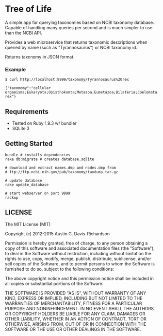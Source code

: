 # Tree of Life

A simple app for querying taxonomies based on NCBI taxonomy database. Capable of
handling many queries per second and is much simpler to use than the NCBI API.

Provides a web microservice that returns taxonomic descriptions when queried by
name (such as "Tyrannosaurus") or NCBI taxonomy id.

Returns taxonomy in JSON format.

### Example

```
$ curl http://localhost:9999/taxonomy/Tyrannosaurus%20rex

{"taxonomy":"cellular
organisms;Eukaryota;Opisthokonta;Metazoa;Eumetazoa;Bilateria;Coelomata;Deuterostomia;Chordata;Craniata;Vertebrata;Gnathostomata;Teleostomi;Euteleostomi;Sarcopterygii;Tetrapoda;Amniota;Sauropsida;Sauria;Archosauria;Dinosauria;Saurischia;Theropoda;Coelurosauria;Tyrannosauridae;Tyrannosaurus;Tyrannosaurus
rex"}
```

## Requirements

- Tested on Ruby 1.9.3 w/ bundler
- SQLite 3

## Getting Started

```
bundle # installs dependencies
rake db:migrate # creates database.sqlite

# download and extract names.dmp and nodes.dmp from
# ftp://ftp.ncbi.nih.gov/pub/taxonomy/taxdump.tar.gz

# update database
rake update_database

# start webserver on port 9999
rackup
```

## LICENSE

The MIT License (MIT)

Copyright (c) 2012-2015 Austin G. Davis-Richardson

Permission is hereby granted, free of charge, to any person obtaining a copy of
this software and associated documentation files (the "Software"), to deal in
the Software without restriction, including without limitation the rights to
use, copy, modify, merge, publish, distribute, sublicense, and/or sell copies of
the Software, and to permit persons to whom the Software is furnished to do so,
subject to the following conditions:

The above copyright notice and this permission notice shall be included in all
copies or substantial portions of the Software.

THE SOFTWARE IS PROVIDED "AS IS", WITHOUT WARRANTY OF ANY KIND, EXPRESS OR
IMPLIED, INCLUDING BUT NOT LIMITED TO THE WARRANTIES OF MERCHANTABILITY, FITNESS
FOR A PARTICULAR PURPOSE AND NONINFRINGEMENT. IN NO EVENT SHALL THE AUTHORS OR
COPYRIGHT HOLDERS BE LIABLE FOR ANY CLAIM, DAMAGES OR OTHER LIABILITY, WHETHER
IN AN ACTION OF CONTRACT, TORT OR OTHERWISE, ARISING FROM, OUT OF OR IN
CONNECTION WITH THE SOFTWARE OR THE USE OR OTHER DEALINGS IN THE SOFTWARE.
